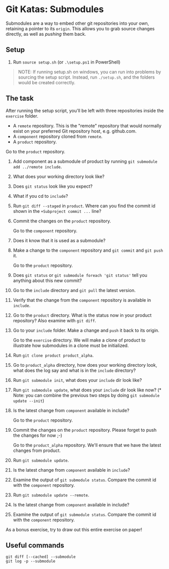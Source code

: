# Git Katas: Submodules

Submodules are a way to embed other git repositories into your own, retaining a pointer to its `origin`.
This allows you to grab source changes directly, as well as _pushing_ them back.

## Setup

1. Run `source setup.sh` (or `.\setup.ps1` in PowerShell)

> NOTE: If running setup.sh on windows, you can run into problems by sourcing the setup script. Instead, run `./setup.sh`, and the folders would be created correctly.

## The task

After running the setup script, you'll be left with three repositories inside the `exercise` folder.

* A `remote` repository. This is the "remote" repository that would normally exist on your preferred Git repository host, e.g. github.com.
* A `component` repository cloned from `remote`.
* A `product` repository.

Go to the `product` repository.

1. Add component as a submodule of product by running `git submodule add ../remote include`.
2. What does your working directory look like?
3. Does `git status` look like you expect?
4. What if you cd to `include`?
5. Run `git diff --staged` in `product`. Where can you find the commit id shown in the `+Subproject commit ...` line?
6. Commit the changes on the `product` repository.

   Go to the `component` repository.

7. Does it know that it is used as a submodule?
8. Make a change to the `component` repository and `git commit` and `git push` it.

   Go to the `product` repository.

9. Does `git status` or `git submodule foreach 'git status'` tell you anything about this new commit?
10. Go to the `include` directory and `git pull` the latest version.
11. Verify that the change from the `component` repository is available in `include`.
12. Go to the `product` directory. What is the status now in your product repository? Also examine with `git diff`.
13. Go to your `include` folder. Make a change and `push` it back to its origin.

    Go to the `exercise` directory. We will make a clone of product to illustrate how submodules in a clone must be initialized.

14. Run `git clone product product_alpha`.
15. Go to `product_alpha` directory, how does your working directory look, what does the log say and what is in the `include` directory?
16. Run `git submodule init`, what does your `include` dir look like?
17. Run `git submodule update`, what does your `include` dir look like now?
    (* Note: you can combine the previous two steps by doing `git submodule update --init`)
18. Is the latest change from `component` available in include?

    Go to the `product` repository.

19. Commit the changes on the `product` repository. Please forget to push the changes for now ;-)

    Go to the `product_alpha` repository. We'll ensure that we have the latest changes from product.

20. Run `git submodule update`.
21. Is the latest change from `component` available in `include`?
22. Examine the output of `git submodule status`. Compare the commit id with the `component` repository.
23. Run `git submodule update --remote`.
24. Is the latest change from `component` available in include?
25. Examine the output of `git submodule status`. Compare the commit id with the `component` repository.

As a bonus exercise, try to draw out this entire exercise on paper!

## Useful commands

```shell
git diff [--cached] --submodule
git log -p --submodule
```
